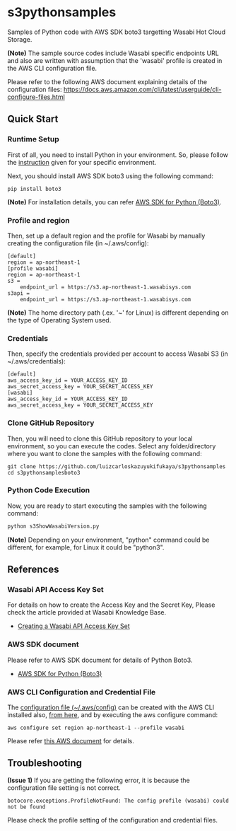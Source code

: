 # s3pythonsamples
Samples of Python code with AWS SDK boto3 targetting Wasabi Hot Cloud Storage.

**(Note)** The sample source codes include Wasabi specific endpoints URL and also are written with assumption that the 'wasabi' profile is created in the AWS CLI configuration file.

Please refer to the following AWS document explaining details of the configuration files:
https://docs.aws.amazon.com/cli/latest/userguide/cli-configure-files.html

## Quick Start
### Runtime Setup
First of all, you need to install Python in your environment. So, please follow the [instruction](https://www.python.org/downloads/) given for your specific environment.

Next, you should install AWS SDK boto3 using the following command:
```
pip install boto3
```
**(Note)** For installation details, you can refer [AWS SDK for Python (Boto3)](https://aws.amazon.com/sdk-for-python/).

### Profile and region
Then, set up a default region and the profile for Wasabi by manually creating the configuration file (in ~/.aws/config):
```~/.aws/config
[default]
region = ap-northeast-1
[profile wasabi]
region = ap-northeast-1
s3 =
    endpoint_url = https://s3.ap-northeast-1.wasabisys.com
s3api =
    endpoint_url = https://s3.ap-northeast-1.wasabisys.com
```
**(Note)** The home directory path (.ex. '~' for Linux) is different depending on the type of Operating System used.

### Credentials
Then, specify the credentials provided per account to access Wasabi S3 (in ~/.aws/credentials):
```~/.aws/credentials
[default]
aws_access_key_id = YOUR_ACCESS_KEY_ID
aws_secret_access_key = YOUR_SECRET_ACCESS_KEY
[wasabi]
aws_access_key_id = YOUR_ACCESS_KEY_ID
aws_secret_access_key = YOUR_SECRET_ACCESS_KEY
```

### Clone GitHub Repository
Then, you will need to clone this GitHub repository to your local environment, so you can execute the codes.
 Select any folder/directory where you want to clone the samples with the following command:
 
```
git clone https://github.com/luizcarloskazuyukifukaya/s3pythonsamples
cd s3pythonsamplesboto3
```
### Python Code Execution
Now, you are ready to start executing the samples with the following command:
```Python
python s3ShowWasabiVersion.py
```
**(Note)** Depending on your environment, "python" command could be different, for example, for Linux it could be "python3".

## References
### Wasabi API Access Key Set
For details on how to create the Access Key and the Secret Key, Please check the article provided at Wasabi Knowledge Base.
- [Creating a Wasabi API Access Key Set](https://knowledgebase.wasabi.com/hc/en-us/articles/360019677192-Creating-a-Wasabi-API-Access-Key-Set)

### AWS SDK document
Please refer to AWS SDK document for details of Python Boto3.
- [AWS SDK for Python (Boto3)](https://aws.amazon.com/sdk-for-python/ "AWS SDK")

### AWS CLI Configuration and Credential File  
The [configuration file (~/.aws/config)](https://docs.aws.amazon.com/cli/latest/userguide/cli-configure-files.html) can be created with the AWS CLI installed also, [from here](https://docs.aws.amazon.com/en_us/cli/latest/userguide/getting-started-install.html#getting-started-install-instructions), and by executing the aws configure command:
```aws configuration
aws configure set region ap-northeast-1 --profile wasabi
```
Please refer [this AWS document](https://docs.aws.amazon.com/en_us/cli/latest/userguide/cli-configure-files.html) for details.


## Troubleshooting
**(Issue 1)** If you are getting the following error, it is because the configuration file setting is not correct.
```
botocore.exceptions.ProfileNotFound: The config profile (wasabi) could not be found
```
Please check the profile setting of the configuration and credential files.
